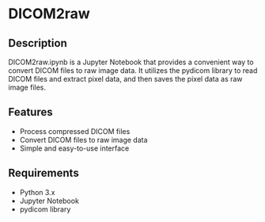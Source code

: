 # DICOM2raw

## Description
DICOM2raw.ipynb is a Jupyter Notebook that provides a convenient way to convert DICOM files to raw image data. It utilizes the pydicom library to read DICOM files and extract pixel data, and then saves the pixel data as raw image files.

## Features
- Process compressed DICOM files
- Convert DICOM files to raw image data
- Simple and easy-to-use interface

## Requirements
- Python 3.x
- Jupyter Notebook
- pydicom library
